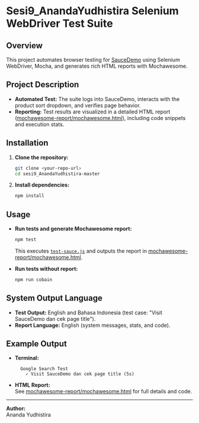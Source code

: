 # Sesi9_AnandaYudhistira Selenium WebDriver Test Suite

## Overview

This project automates browser testing for [SauceDemo](https://www.saucedemo.com/) using Selenium WebDriver, Mocha, and generates rich HTML reports with Mochawesome.

## Project Description

- **Automated Test:** The suite logs into SauceDemo, interacts with the product sort dropdown, and verifies page behavior.
- **Reporting:** Test results are visualized in a detailed HTML report ([mochawesome-report/mochawesome.html](mochawesome-report/mochawesome.html)), including code snippets and execution stats.

## Installation

1. **Clone the repository:**
   ```sh
   git clone <your-repo-url>
   cd sesi9_AnandaYudhistira-master
   ```
2. **Install dependencies:**
   ```sh
   npm install
   ```

## Usage

- **Run tests and generate Mochawesome report:**
  ```sh
  npm test
  ```
  This executes [`test-sauce.js`](test-sauce.js) and outputs the report in [mochawesome-report/mochawesome.html](mochawesome-report/mochawesome.html).

- **Run tests without report:**
  ```sh
  npm run cobain
  ```

## System Output Language

- **Test Output:** English and Bahasa Indonesia (test case: "Visit SauceDemo dan cek page title").
- **Report Language:** English (system messages, stats, and code).

## Example Output

- **Terminal:**  
  ```
    Google Search Test
      ✓ Visit SauceDemo dan cek page title (5s)
  ```
- **HTML Report:**  
  See [mochawesome-report/mochawesome.html](mochawesome-report/mochawesome.html) for full details and code.

---

**Author:**  
Ananda Yudhistira  

